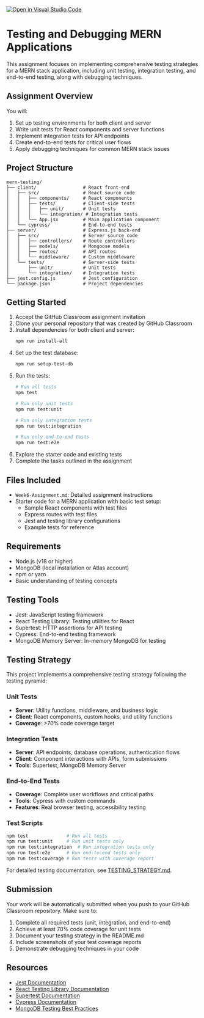 [![Open in Visual Studio Code](https://classroom.github.com/assets/open-in-vscode-2e0aaae1b6195c2367325f4f02e2d04e9abb55f0b24a779b69b11b9e10269abc.svg)](https://classroom.github.com/online_ide?assignment_repo_id=19962347&assignment_repo_type=AssignmentRepo)
# Testing and Debugging MERN Applications

This assignment focuses on implementing comprehensive testing strategies for a MERN stack application, including unit testing, integration testing, and end-to-end testing, along with debugging techniques.

## Assignment Overview

You will:
1. Set up testing environments for both client and server
2. Write unit tests for React components and server functions
3. Implement integration tests for API endpoints
4. Create end-to-end tests for critical user flows
5. Apply debugging techniques for common MERN stack issues

## Project Structure

```
mern-testing/
├── client/                 # React front-end
│   ├── src/                # React source code
│   │   ├── components/     # React components
│   │   ├── tests/          # Client-side tests
│   │   │   ├── unit/       # Unit tests
│   │   │   └── integration/ # Integration tests
│   │   └── App.jsx         # Main application component
│   └── cypress/            # End-to-end tests
├── server/                 # Express.js back-end
│   ├── src/                # Server source code
│   │   ├── controllers/    # Route controllers
│   │   ├── models/         # Mongoose models
│   │   ├── routes/         # API routes
│   │   └── middleware/     # Custom middleware
│   └── tests/              # Server-side tests
│       ├── unit/           # Unit tests
│       └── integration/    # Integration tests
├── jest.config.js          # Jest configuration
└── package.json            # Project dependencies
```

## Getting Started

1. Accept the GitHub Classroom assignment invitation
2. Clone your personal repository that was created by GitHub Classroom
3. Install dependencies for both client and server:
   ```bash
   npm run install-all
   ```
4. Set up the test database:
   ```bash
   npm run setup-test-db
   ```
5. Run the tests:
   ```bash
   # Run all tests
   npm test
   
   # Run only unit tests
   npm run test:unit
   
   # Run only integration tests
   npm run test:integration
   
   # Run only end-to-end tests
   npm run test:e2e
   ```
6. Explore the starter code and existing tests
7. Complete the tasks outlined in the assignment

## Files Included

- `Week6-Assignment.md`: Detailed assignment instructions
- Starter code for a MERN application with basic test setup:
  - Sample React components with test files
  - Express routes with test files
  - Jest and testing library configurations
  - Example tests for reference

## Requirements

- Node.js (v18 or higher)
- MongoDB (local installation or Atlas account)
- npm or yarn
- Basic understanding of testing concepts

## Testing Tools

- Jest: JavaScript testing framework
- React Testing Library: Testing utilities for React
- Supertest: HTTP assertions for API testing
- Cypress: End-to-end testing framework
- MongoDB Memory Server: In-memory MongoDB for testing

## Testing Strategy

This project implements a comprehensive testing strategy following the testing pyramid:

### Unit Tests
- **Server**: Utility functions, middleware, and business logic
- **Client**: React components, custom hooks, and utility functions
- **Coverage**: >70% code coverage target

### Integration Tests
- **Server**: API endpoints, database operations, authentication flows
- **Client**: Component interactions with APIs, form submissions
- **Tools**: Supertest, MongoDB Memory Server

### End-to-End Tests
- **Coverage**: Complete user workflows and critical paths
- **Tools**: Cypress with custom commands
- **Features**: Real browser testing, accessibility testing

### Test Scripts
```bash
npm test              # Run all tests
npm run test:unit     # Run unit tests only
npm run test:integration  # Run integration tests only
npm run test:e2e      # Run end-to-end tests only
npm run test:coverage # Run tests with coverage report
```

For detailed testing documentation, see [TESTING_STRATEGY.md](TESTING_STRATEGY.md).

## Submission

Your work will be automatically submitted when you push to your GitHub Classroom repository. Make sure to:

1. Complete all required tests (unit, integration, and end-to-end)
2. Achieve at least 70% code coverage for unit tests
3. Document your testing strategy in the README.md
4. Include screenshots of your test coverage reports
5. Demonstrate debugging techniques in your code

## Resources

- [Jest Documentation](https://jestjs.io/docs/getting-started)
- [React Testing Library Documentation](https://testing-library.com/docs/react-testing-library/intro/)
- [Supertest Documentation](https://github.com/visionmedia/supertest)
- [Cypress Documentation](https://docs.cypress.io/)
- [MongoDB Testing Best Practices](https://www.mongodb.com/blog/post/mongodb-testing-best-practices) 